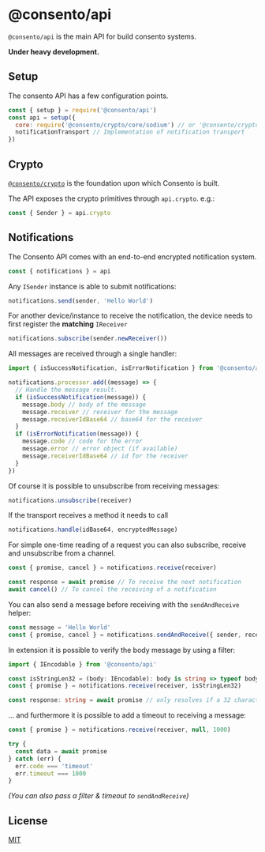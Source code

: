 # @consento/api

`@consento/api` is the main API for build consento systems.

**Under heavy development.**

## Setup

The consento API has a few configuration points. 

```javascript
const { setup } = require('@consento/api')
const api = setup({
  core: require('@consento/crypto/core/sodium') // or '@consento/crypto/core/friends' depending on environment
  notificationTransport // Implementation of notification transport
})
```

## Crypto

[`@consento/crypto`](https://github.com/consento-org/crypto) is the foundation upon which Consento is built.

The API exposes the crypto primitives through `api.crypto`. e.g.:

```javascript
const { Sender } = api.crypto
```

## Notifications

The Consento API comes with an end-to-end encrypted notification system.

```javascript
const { notifications } = api
```

Any `ISender` instance is able to submit notifications:

```javascript
notifications.send(sender, 'Hello World')
```

For another device/instance to receive the notification, the device needs
to first register the **matching** `IReceiver`

```javascript
notifications.subscribe(sender.newReceiver())
```

All messages are received through a single handler:

```typescript
import { isSuccessNotification, isErrorNotification } from '@consento/api'

notifications.processor.add((message) => {
  // Handle the message result.
  if (isSuccessNotification(message)) {
    message.body // body of the message
    message.receiver // receiver for the message
    message.receiverIdBase64 // base64 for the receiver
  }
  if (isErrorNotification(message)) {
    message.code // code for the error
    message.error // error object (if available)
    message.receiverIdBase64 // id for the receiver
  }
})
```

Of course it is possible to unsubscribe from receiving messages:

```javascript
notifications.unsubscribe(receiver)
```

If the transport receives a method it needs to call

```javascript
notifications.handle(idBase64, encryptedMessage)
```

For simple one-time reading of a request you can also subscribe, receive and
unsubscribe from a channel.

```javascript
const { promise, cancel } = notifications.receive(receiver)

const response = await promise // To receive the next notification
await cancel() // To cancel the receiving of a notification
```

You can also send a message before receiving with the `sendAndReceive` helper:

```javascript
const message = 'Hello World'
const { promise, cancel } = notifications.sendAndReceive({ sender, receiver }, message)
```

In extension it is possible to verify the body message by using a filter:

```typescript
import { IEncodable } from '@consento/api'

const isStringLen32 = (body: IEncodable): body is string => typeof body === 'string' && body.length === 32
const { promise } = notifications.receive(receiver, isStringLen32)

const response: string = await promise // only resolves if a 32 character string has been sent received on the channel
```

... and furthermore it is possible to add a timeout to receiving a message:

```javascript
const { promise } = notifications.receive(receiver, null, 1000)

try {
  const data = await promise
} catch (err) {
  err.code === 'timeout'
  err.timeout === 1000
}
```

_(You can also pass a filter & timeout to `sendAndReceive`)_


## License

[MIT](./LICENSE)
